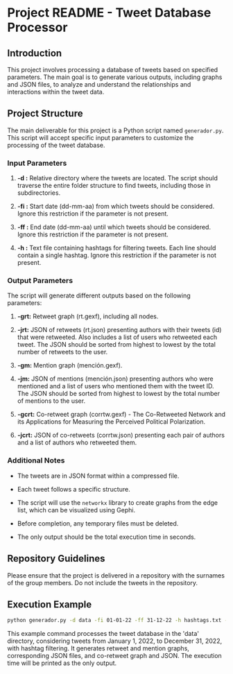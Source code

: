# Project README - Tweet Database Processor

## Introduction

This project involves processing a database of tweets based on specified parameters. The main goal is to generate various outputs, including graphs and JSON files, to analyze and understand the relationships and interactions within the tweet data.

## Project Structure

The main deliverable for this project is a Python script named `generador.py`. This script will accept specific input parameters to customize the processing of the tweet database.

### Input Parameters

1. **-d <path relativo>:** Relative directory where the tweets are located. The script should traverse the entire folder structure to find tweets, including those in subdirectories.

2. **-fi <fecha inicial>:** Start date (dd-mm-aa) from which tweets should be considered. Ignore this restriction if the parameter is not present.

3. **-ff <fecha final>:** End date (dd-mm-aa) until which tweets should be considered. Ignore this restriction if the parameter is not present.

4. **-h <nombre de archivo>:** Text file containing hashtags for filtering tweets. Each line should contain a single hashtag. Ignore this restriction if the parameter is not present.

### Output Parameters

The script will generate different outputs based on the following parameters:

1. **-grt:** Retweet graph (rt.gexf), including all nodes.

2. **-jrt:** JSON of retweets (rt.json) presenting authors with their tweets (id) that were retweeted. Also includes a list of users who retweeted each tweet. The JSON should be sorted from highest to lowest by the total number of retweets to the user.

3. **-gm:** Mention graph (mención.gexf).

4. **-jm:** JSON of mentions (mención.json) presenting authors who were mentioned and a list of users who mentioned them with the tweet ID. The JSON should be sorted from highest to lowest by the total number of mentions to the user.

5. **-gcrt:** Co-retweet graph (corrtw.gexf) - The Co-Retweeted Network and its Applications for Measuring the Perceived Political Polarization.

6. **-jcrt:** JSON of co-retweets (corrtw.json) presenting each pair of authors and a list of authors who retweeted them.

### Additional Notes

- The tweets are in JSON format within a compressed file.

- Each tweet follows a specific structure.

- The script will use the `networkx` library to create graphs from the edge list, which can be visualized using Gephi.

- Before completion, any temporary files must be deleted.

- The only output should be the total execution time in seconds.

## Repository Guidelines

Please ensure that the project is delivered in a repository with the surnames of the group members. Do not include the tweets in the repository.

## Execution Example

```bash
python generador.py -d data -fi 01-01-22 -ff 31-12-22 -h hashtags.txt -grt -jrt -gm -jm -gcrt -jcrt
```

This example command processes the tweet database in the 'data' directory, considering tweets from January 1, 2022, to December 31, 2022, with hashtag filtering. It generates retweet and mention graphs, corresponding JSON files, and co-retweet graph and JSON. The execution time will be printed as the only output.